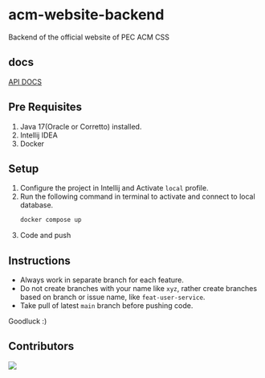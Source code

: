 # acm-website-backend
Backend of the official website of PEC ACM CSS

## docs
[API DOCS](API_DOCS.md)

## Pre Requisites

1. Java 17(Oracle or Corretto) installed.
2. Intellij IDEA
3. Docker

## Setup
1. Configure the project in Intellij and Activate `local` profile.
2. Run the following command in terminal to activate and connect to local database.
    ```bash
    docker compose up
    ```
3. Code and push

## Instructions

- Always work in separate branch for each feature.
- Do not create branches with your name like `xyz`, rather create branches based on branch or issue name, like `feat-user-service`.
- Take pull of latest `main` branch before pushing code.

Goodluck :)

## Contributors
<a href="https://github.com/PEC-CSS/acm-website-backend/graphs/contributors">
  <img src="https://contrib.rocks/image?repo=PEC-CSS/acm-website-backend" />
</a>
